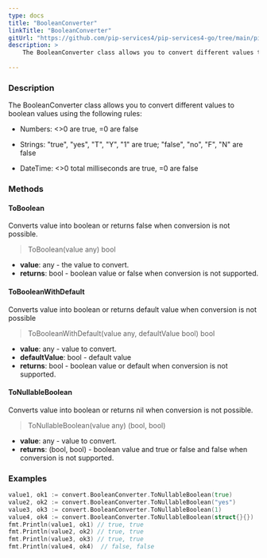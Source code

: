 ```yaml
---
type: docs
title: "BooleanConverter"
linkTitle: "BooleanConverter"
gitUrl: "https://github.com/pip-services4/pip-services4-go/tree/main/pip-services4-commons-go"
description: > 
    The BooleanConverter class allows you to convert different values to boolean values using extended conversion rules.
    
---
```


### Description    

The BooleanConverter class allows you to convert different values to boolean values using the following rules:

- Numbers: <>0 are true, =0 are false
    
- Strings: "true", "yes", "T", "Y", "1" are true; "false", "no", "F", "N" are false

- DateTime: <>0 total milliseconds are true, =0 are false


### Methods

#### ToBoolean
Converts value into boolean or returns false when conversion is not possible.

> ToBoolean(value any) bool

- **value**: any - the value to convert.
- **returns**: bool - boolean value or false when conversion is not supported.

#### ToBooleanWithDefault
Converts value into boolean or returns default value when conversion is not possible

> ToBooleanWithDefault(value any, defaultValue bool) bool

- **value**: any - value to convert.
- **defaultValue**: bool - default value
- **returns**: bool - boolean value or default when conversion is not supported.


#### ToNullableBoolean
Converts value into boolean or returns nil when conversion is not possible.

> ToNullableBoolean(value any) (bool, bool)

- **value**: any - value to convert.
- **returns**: (bool, bool) -  boolean value and true or false and false when conversion is not supported.

### Examples

```go
value1, ok1 := convert.BooleanConverter.ToNullableBoolean(true)
value2, ok2 := convert.BooleanConverter.ToNullableBoolean("yes")
value3, ok3 := convert.BooleanConverter.ToNullableBoolean(1)
value4, ok4 := convert.BooleanConverter.ToNullableBoolean(struct{}{})
fmt.Println(value1, ok1) // true, true
fmt.Println(value2, ok2) // true, true
fmt.Println(value3, ok3) // true, true
fmt.Println(value4, ok4)  // false, false

```

